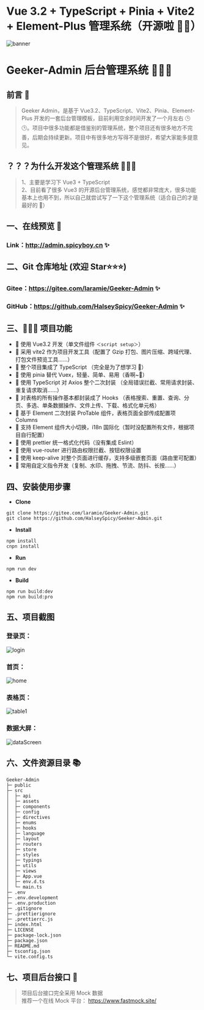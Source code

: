# Vue 3.2 + TypeScript + Pinia + Vite2 + Element-Plus 管理系统（开源啦 🎉🎉）

![banner](https://iamge-1259297738.cos.ap-chengdu.myqcloud.com/md/banner.png)

# Geeker-Admin 后台管理系统 🍇🍈🍉

## 前言 📖

> Geeker Admin，是基于 Vue3.2、TypeScript、Vite2、Pinia、Element-Plus 开发的一套后台管理模板，目前利用空余时间开发了一个月左右 🕒🕒。项目中很多功能都是借鉴别的管理系统，整个项目还有很多地方不完善，后期会持续更新。项目中有很多地方写得不是很好，希望大家能多提意见。

## ？？？为什么开发这个管理系统 🤷‍♂️🤷

> 1、主要是学习下 Vue3 + TypeScript  
> 2、目前看了很多 Vue3 的开源后台管理系统，感觉都非常庞大，很多功能基本上也用不到，所以自己就尝试写了一下这个管理系统（适合自己的才是最好的 🤣）

## 一、在线预览 👀

### Link：http://admin.spicyboy.cn ✨

## 二、Git 仓库地址 (欢迎 Star⭐⭐⭐)

### Gitee：https://gitee.com/laramie/Geeker-Admin ✨

### GitHub：https://github.com/HalseySpicy/Geeker-Admin ✨

## 三、🔨🔨🔨 项目功能

- 🍓 使用 Vue3.2 开发（单文件组件 `＜script setup＞`）
- 🍇 采用 vite2 作为项目开发工具（配置了 Gzip 打包、图片压缩、跨域代理、打包文件预览工具……）
- 🍉 整个项目集成了 TypeScript （完全是为了想学习 🤣）
- 🍍 使用 pinia 替代 Vuex，轻量、简单、易用（香啊~🤤）
- 🍎 使用 TypeScript 对 Axios 整个二次封装 （全局错误拦截、常用请求封装、重复请求取消……）
- 🍌 对表格的所有操作基本都封装成了 Hooks （表格搜索、重置、查询、分页、多选、单条数据操作、文件上传、下载、格式化单元格）
- 🍐 基于 Element 二次封装 ProTable 组件，表格页面全部传成配置项 Columns
- 🍊 支持 Element 组件大小切换，i18n 国际化（暂时没配置所有文件，根据项目自行配置）
- 🍉 使用 prettier 统一格式化代码（没有集成 Eslint）
- 🥭 使用 vue-router 进行路由权限拦截、按钮权限设置
- 🍈 使用 keep-alive 对整个页面进行缓存，支持多级嵌套页面（路由里可配置）
- 🥥 常用自定义指令开发（复制、水印、拖拽、节流、防抖、长按……）

## 四、安装使用步骤

- **Clone**

```text
git clone https://gitee.com/laramie/Geeker-Admin.git
git clone https://github.com/HalseySpicy/Geeker-Admin.git
```

- **Install**

```text
npm install
cnpn install
```

- **Run**

```text
npm run dev
```

- **Build**

```text
npm run build:dev
npm run build:pro
```

## 五、项目截图

### 登录页：

![login](https://iamge-1259297738.cos.ap-chengdu.myqcloud.com/md/login.png)

### 首页：

![home](https://iamge-1259297738.cos.ap-chengdu.myqcloud.com/md/home.png)

### 表格页：

![table1](https://iamge-1259297738.cos.ap-chengdu.myqcloud.com/md/table1.png)

### 数据大屏：

![dataScreen](https://iamge-1259297738.cos.ap-chengdu.myqcloud.com/md/dataScreen.png)

## 六、文件资源目录 📚

```text
Geeker-Admin
├─ public
├─ src
│  ├─ api
│  ├─ assets
│  ├─ components
│  ├─ config
│  ├─ directives
│  ├─ enums
│  ├─ hooks
│  ├─ language
│  ├─ layout
│  ├─ routers
│  ├─ store
│  ├─ styles
│  ├─ typings
│  ├─ utils
│  ├─ views
│  ├─ App.vue
│  ├─ env.d.ts
│  └─ main.ts
├─ .env
├─ .env.development
├─ .env.production
├─ .gitignore
├─ .prettierignore
├─ .prettierrc.js
├─ index.html
├─ LICENSE
├─ package-lock.json
├─ package.json
├─ README.md
├─ tsconfig.json
└─ vite.config.ts
```

## 七、项目后台接口 🧩

> 项目后台接口完全采用 Mock 数据  
> 推荐一个在线 Mock 平台： https://www.fastmock.site/
